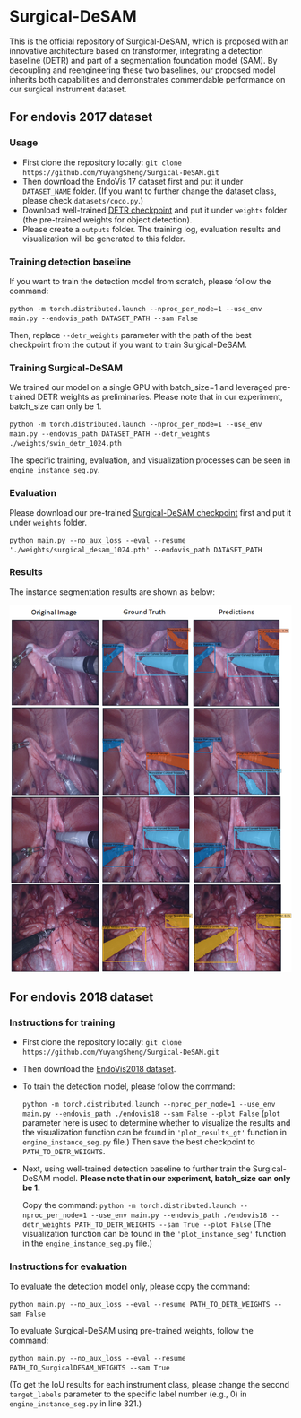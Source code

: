 # Surgical-DeSAM
This is the official repository of Surgical-DeSAM, which is proposed with an innovative architecture based on transformer, integrating a detection baseline (DETR) and part of a segmentation foundation model (SAM). By decoupling and reengineering these two baselines, our proposed model inherits both capabilities and demonstrates commendable performance on our surgical instrument dataset.

## For endovis 2017 dataset
### Usage
* First clone the repository locally: `git clone https://github.com/YuyangSheng/Surgical-DeSAM.git`
* Then download the EndoVis 17 dataset first and put it under `DATASET_NAME` folder. (If you want to further change the dataset class, please check `datasets/coco.py`.)
* Download well-trained [DETR checkpoint](https://drive.google.com/file/d/1RuqI5cjOgLdKhzQxPOJmlCP0PxsXtxde/view?usp=sharing) and put it under `weights` folder (the pre-trained weights for object detection).
* Please create a `outputs` folder. The training log, evaluation results and visualization will be generated to this folder.


### Training detection baseline
If you want to train the detection model from scratch, please follow the command:

`python -m torch.distributed.launch --nproc_per_node=1 --use_env main.py --endovis_path DATASET_PATH --sam False`

Then, replace `--detr_weights` parameter with the path of the best checkpoint from the output if you want to train Surgical-DeSAM. 

### Training Surgical-DeSAM
We trained our model on a single GPU with batch_size=1 and leveraged pre-trained DETR weights as preliminaries. Please note that in our experiment, batch_size can only be 1.

`python -m torch.distributed.launch --nproc_per_node=1 --use_env main.py --endovis_path DATASET_PATH --detr_weights ./weights/swin_detr_1024.pth`

The specific training, evaluation, and visualization processes can be seen in `engine_instance_seg.py`.

### Evaluation
Please download our pre-trained [Surgical-DeSAM checkpoint](https://drive.google.com/file/d/1ffoeEA8rJGPVUOgMTvVr0k1x7esXm3rn/view?usp=sharing) first and put it under `weights` folder.

`python main.py --no_aux_loss --eval --resume './weights/surgical_desam_1024.pth' --endovis_path DATASET_PATH`

### Results
The instance segmentation results are shown as below:
<div align='center'>
<img src='https://github.com/YuyangSheng/Surgical-DeSAM/blob/main/assets/instance_seg_res.jpg' width=550>
</div>

## For endovis 2018 dataset
### Instructions for training
* First clone the repository locally: `git clone https://github.com/YuyangSheng/Surgical-DeSAM.git`
* Then download the [EndoVis2018 dataset](https://drive.google.com/drive/folders/12kvir0wm1JyzIplOtiM9JszZNJzV65Vw?usp=sharing).
* To train the detection model, please follow the command:

  `python -m torch.distributed.launch --nproc_per_node=1 --use_env main.py --endovis_path ./endovis18 --sam False --plot False` (`plot` parameter here is used to determine whether to visualize the results and the visualization function can be found in `'plot_results_gt'` function in `engine_instance_seg.py` file.) Then save the best checkpoint to `PATH_TO_DETR_WEIGHTS`.
* Next, using well-trained detection baseline to further train the Surgical-DeSAM model. **Please note that in our experiment, batch_size can only be 1.**

  Copy the command: `python -m torch.distributed.launch --nproc_per_node=1 --use_env main.py --endovis_path ./endovis18 --detr_weights PATH_TO_DETR_WEIGHTS --sam True --plot False`
  (The visualization function can be found in the `'plot_instance_seg'` function in the `engine_instance_seg.py` file.)
  
### Instructions for evaluation
To evaluate the detection model only, please copy the command:

`python main.py --no_aux_loss --eval --resume PATH_TO_DETR_WEIGHTS --sam False`

To evaluate Surgical-DeSAM using pre-trained weights, follow the command:

`python main.py --no_aux_loss --eval --resume PATH_TO_SurgicalDESAM_WEIGHTS --sam True`

(To get the IoU results for each instrument class, please change the second `target_labels` parameter to the specific label number (e.g., 0) in `engine_instance_seg.py` in line 321.)


